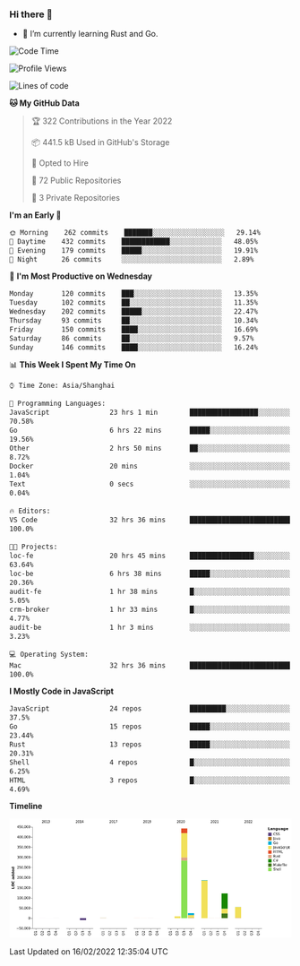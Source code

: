 ### Hi there 👋

- 🌱 I’m currently learning Rust and Go.

<!--START_SECTION:waka-->
![Code Time](http://img.shields.io/badge/Code%20Time-244%20hrs%2032%20mins-blue)

![Profile Views](http://img.shields.io/badge/Profile%20Views-0-blue)

![Lines of code](https://img.shields.io/badge/From%20Hello%20World%20I%27ve%20Written-837%20Thousand%20lines%20of%20code-blue)

**🐱 My GitHub Data** 

> 🏆 322 Contributions in the Year 2022
 > 
> 📦 441.5 kB Used in GitHub's Storage 
 > 
> 💼 Opted to Hire
 > 
> 📜 72 Public Repositories 
 > 
> 🔑 3 Private Repositories  
 > 
**I'm an Early 🐤** 

```text
🌞 Morning    262 commits    ███████░░░░░░░░░░░░░░░░░░   29.14% 
🌆 Daytime    432 commits    ████████████░░░░░░░░░░░░░   48.05% 
🌃 Evening    179 commits    █████░░░░░░░░░░░░░░░░░░░░   19.91% 
🌙 Night      26 commits     ░░░░░░░░░░░░░░░░░░░░░░░░░   2.89%

```
📅 **I'm Most Productive on Wednesday** 

```text
Monday       120 commits    ███░░░░░░░░░░░░░░░░░░░░░░   13.35% 
Tuesday      102 commits    ██░░░░░░░░░░░░░░░░░░░░░░░   11.35% 
Wednesday    202 commits    █████░░░░░░░░░░░░░░░░░░░░   22.47% 
Thursday     93 commits     ██░░░░░░░░░░░░░░░░░░░░░░░   10.34% 
Friday       150 commits    ████░░░░░░░░░░░░░░░░░░░░░   16.69% 
Saturday     86 commits     ██░░░░░░░░░░░░░░░░░░░░░░░   9.57% 
Sunday       146 commits    ████░░░░░░░░░░░░░░░░░░░░░   16.24%

```


📊 **This Week I Spent My Time On** 

```text
⌚︎ Time Zone: Asia/Shanghai

💬 Programming Languages: 
JavaScript               23 hrs 1 min        █████████████████░░░░░░░░   70.58% 
Go                       6 hrs 22 mins       █████░░░░░░░░░░░░░░░░░░░░   19.56% 
Other                    2 hrs 50 mins       ██░░░░░░░░░░░░░░░░░░░░░░░   8.72% 
Docker                   20 mins             ░░░░░░░░░░░░░░░░░░░░░░░░░   1.04% 
Text                     0 secs              ░░░░░░░░░░░░░░░░░░░░░░░░░   0.04%

🔥 Editors: 
VS Code                  32 hrs 36 mins      █████████████████████████   100.0%

🐱‍💻 Projects: 
loc-fe                   20 hrs 45 mins      ████████████████░░░░░░░░░   63.64% 
loc-be                   6 hrs 38 mins       █████░░░░░░░░░░░░░░░░░░░░   20.36% 
audit-fe                 1 hr 38 mins        █░░░░░░░░░░░░░░░░░░░░░░░░   5.05% 
crm-broker               1 hr 33 mins        █░░░░░░░░░░░░░░░░░░░░░░░░   4.77% 
audit-be                 1 hr 3 mins         ░░░░░░░░░░░░░░░░░░░░░░░░░   3.23%

💻 Operating System: 
Mac                      32 hrs 36 mins      █████████████████████████   100.0%

```

**I Mostly Code in JavaScript** 

```text
JavaScript               24 repos            █████████░░░░░░░░░░░░░░░░   37.5% 
Go                       15 repos            █████░░░░░░░░░░░░░░░░░░░░   23.44% 
Rust                     13 repos            █████░░░░░░░░░░░░░░░░░░░░   20.31% 
Shell                    4 repos             █░░░░░░░░░░░░░░░░░░░░░░░░   6.25% 
HTML                     3 repos             █░░░░░░░░░░░░░░░░░░░░░░░░   4.69%

```


**Timeline**

![Chart not found](https://raw.githubusercontent.com/elton/elton/main/charts/bar_graph.png) 


 Last Updated on 16/02/2022 12:35:04 UTC
<!--END_SECTION:waka-->

<!--
**elton/elton** is a ✨ _special_ ✨ repository because its `README.md` (this file) appears on your GitHub profile.

Here are some ideas to get you started:

- 🔭 I’m currently working on ...
- 🌱 I’m currently learning ...
- 👯 I’m looking to collaborate on ...
- 🤔 I’m looking for help with ...
- 💬 Ask me about ...
- 📫 How to reach me: ...
- 😄 Pronouns: ...
- ⚡ Fun fact: ...
-->

